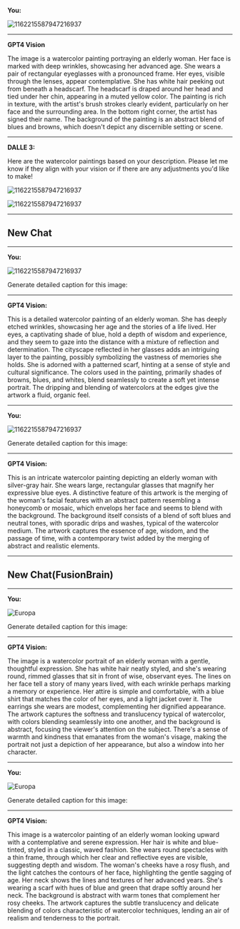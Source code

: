 **You:**

![1162215587947216937](/1162215587947216937-dalle3-0.jpg)

------------------

**GPT4 Vision**

The image is a watercolor painting portraying an elderly woman. Her face is marked with deep wrinkles, showcasing her advanced age. She wears a pair of rectangular eyeglasses with a pronounced frame. Her eyes, visible through the lenses, appear contemplative. She has white hair peeking out from beneath a headscarf. The headscarf is draped around her head and tied under her chin, appearing in a muted yellow color. The painting is rich in texture, with the artist's brush strokes clearly evident, particularly on her face and the surrounding area. In the bottom right corner, the artist has signed their name. The background of the painting is an abstract blend of blues and browns, which doesn't depict any discernible setting or scene.

------------------

**DALLE 3:**

Here are the watercolor paintings based on your description. Please let me know if they align with your vision or if there are any adjustments you'd like to make!


![1162215587947216937](/1162215587947216937-dalle3-1.png)

![1162215587947216937](/1162215587947216937-dalle3-2.png)

------------------

## New Chat

------------------

**You:**

![1162215587947216937](/1162215587947216937-dalle3-1.png)

Generate detailed caption for this image:

------------------

**GPT4 Vision:**

This is a detailed watercolor painting of an elderly woman. She has deeply etched wrinkles, showcasing her age and the stories of a life lived. Her eyes, a captivating shade of blue, hold a depth of wisdom and experience, and they seem to gaze into the distance with a mixture of reflection and determination. The cityscape reflected in her glasses adds an intriguing layer to the painting, possibly symbolizing the vastness of memories she holds. She is adorned with a patterned scarf, hinting at a sense of style and cultural significance. The colors used in the painting, primarily shades of browns, blues, and whites, blend seamlessly to create a soft yet intense portrait. The dripping and blending of watercolors at the edges give the artwork a fluid, organic feel.

------------------

**You:**

![1162215587947216937](/1162215587947216937-dalle3-2.png)

Generate detailed caption for this image:

------------------

**GPT4 Vision:**

This is an intricate watercolor painting depicting an elderly woman with silver-gray hair. She wears large, rectangular glasses that magnify her expressive blue eyes. A distinctive feature of this artwork is the merging of the woman's facial features with an abstract pattern resembling a honeycomb or mosaic, which envelops her face and seems to blend with the background. The background itself consists of a blend of soft blues and neutral tones, with sporadic drips and washes, typical of the watercolor medium. The artwork captures the essence of age, wisdom, and the passage of time, with a contemporary twist added by the merging of abstract and realistic elements. 

------------------

## New Chat(FusionBrain)

------------------

**You:**

![Europa](/1162215587947216937-FusionBrain-1.png)

Generate detailed caption for this image:

------------------

**GPT4 Vision:**

The image is a watercolor portrait of an elderly woman with a gentle, thoughtful expression. She has white hair neatly styled, and she's wearing round, rimmed glasses that sit in front of wise, observant eyes. The lines on her face tell a story of many years lived, with each wrinkle perhaps marking a memory or experience. Her attire is simple and comfortable, with a blue shirt that matches the color of her eyes, and a light jacket over it. The earrings she wears are modest, complementing her dignified appearance. The artwork captures the softness and translucency typical of watercolor, with colors blending seamlessly into one another, and the background is abstract, focusing the viewer's attention on the subject. There's a sense of warmth and kindness that emanates from the woman's visage, making the portrait not just a depiction of her appearance, but also a window into her character.

------------------

**You:**

![Europa](/1162215587947216937-FusionBrain-2.png)

Generate detailed caption for this image:

------------------

**GPT4 Vision:**

This image is a watercolor painting of an elderly woman looking upward with a contemplative and serene expression. Her hair is white and blue-tinted, styled in a classic, waved fashion. She wears round spectacles with a thin frame, through which her clear and reflective eyes are visible, suggesting depth and wisdom. The woman's cheeks have a rosy flush, and the light catches the contours of her face, highlighting the gentle sagging of age. Her neck shows the lines and textures of her advanced years. She's wearing a scarf with hues of blue and green that drape softly around her neck. The background is abstract with warm tones that complement her rosy cheeks. The artwork captures the subtle translucency and delicate blending of colors characteristic of watercolor techniques, lending an air of realism and tenderness to the portrait.